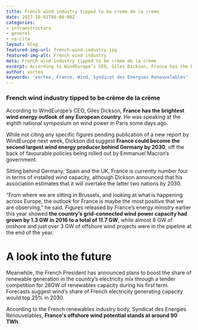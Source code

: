 ```yaml
---
title: French wind industry tipped to be creme de la creme
date: 2017-10-01T08:00:00Z
categories:
- infraestructura
- general
- no-cita
layout: blog
featured-img-url: french-wind-industry.jpg
featured-img-alt: French wind industry
meta: French wind industry tipped to be crème de la crème
excerpt: According to WindEurope’s CEO, Giles Dickson, France has the brightest wind energy outlook of any European country.
author: vortex
keywords: 'vortex, France, Wind, Syndicat des Energies Renouvelables'
---
```


### French wind industry tipped to be crème de la crème

According to WindEurope’s CEO, Giles Dickson, **France has the brightest wind energy outlook of any European country**. He was speaking at the eighth national symposium on wind power in Paris some days ago.

While not citing any specific figures pending publication of a new report by WindEurope next week, Dickson did suggest **France could become the second largest wind energy producer behind Germany by 2030**, off the back of favourable policies being rolled out by Emmanuel Macron’s government.

Sitting behind Germany, Spain and the UK, France is currently number four in terms of installed wind capacity, although Dickson announced that his association estimates that it will overtake the latter two nations by 2030.

“From where we are sitting in Brussels, and looking at what is happening across Europe, the outlook for France is maybe the most positive that we are observing,” he said. Figures released by France’s energy ministry earlier this year showed **the country’s grid-connected wind power capacity had grown by 1.3 GW in 2016 to a total of 11.7 GW**, while almost 8 GW of onshore and just over 3 GW of offshore wind projects were in the pipeline at the end of the year.

# A look into the future

Meanwhile, the French President has announced plans to boost the share of renewable generation in the country’s electricity mix through a tender competition for 26GW of renewables capacity during his first term. Forecasts suggest wind’s share of French electricity generating capacity would top 25% in 2030.

According to the French renewables industry body, Syndicat des Energies Renouvelables, **France's offshore wind potential stands at around 90 TWh**.
